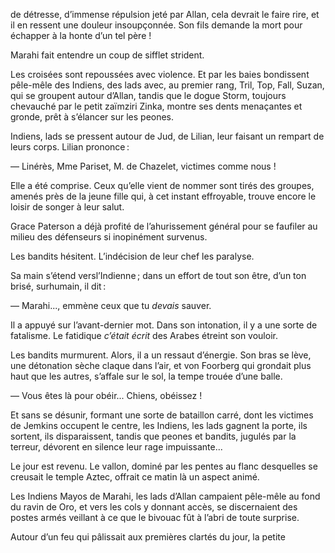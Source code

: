 de détresse, d’immense répulsion jeté par Allan, cela devrait le faire rire,
et il en ressent une douleur insoupçonnée. Son fils demande la mort pour
échapper à la honte d’un tel père !

Marahi fait entendre un coup de sifflet strident.

Les croisées sont repoussées avec violence. Et par les baies bondissent
pêle-mêle des Indiens, des lads avec, au premier rang, Tril, Top, Fall,
Suzan, qui se groupent autour d’Allan, tandis que le dogue Storm, toujours
chevauché par le petit zaïmziri Zinka, montre ses dents menaçantes et gronde, prêt à s’élancer sur les peones.

Indiens, lads se pressent autour de Jud, de Lilian, leur faisant un rempart de leurs corps. Lilian prononce :

— Linérès, Mme Pariset, M. de Chazelet, victimes comme nous !

Elle a été comprise. Ceux qu’elle vient de nommer sont tirés des groupes,
amenés près de la jeune fille qui, à cet instant effroyable, trouve encore le
loisir de songer à leur salut.

Grace Paterson a déjà profité de l’ahurissement général pour se faufiler au
milieu des défenseurs si inopinément survenus.

Les bandits hésitent. L’indécision de leur chef les paralyse.

Sa main s’étend versl’Indienne ; dans un effort de tout son être, d’un ton
brisé, surhumain, il dit :

— Marahi..., emmène ceux que tu _devais_ sauver.

Il a appuyé sur l’avant-dernier mot. Dans son intonation, il y a une sorte
de fatalisme. Le fatidique _c’était écrit_ des Arabes étreint son vouloir.

Les bandits murmurent. Alors, il a un ressaut d’énergie. Son bras se lève,
une détonation sèche claque dans l’air, et von Foorberg qui grondait plus
haut que les autres, s’affale sur le sol, la tempe trouée d’une balle.

— Vous êtes là pour obéir... Chiens, obéissez !

Et sans se désunir, formant une sorte de bataillon carré, dont les victimes
de Jemkins occupent le centre, les Indiens, les lads gagnent la porte, ils
sortent, ils disparaissent, tandis que peones et bandits, jugulés par la terreur, dévorent en silence leur rage impuissante...


Le jour est revenu. Le vallon, dominé par les pentes au flanc desquelles
se creusait le temple Aztec, offrait ce matin là un aspect animé.

Les Indiens Mayos de Marahi, les lads d’Allan campaient pêle-mêle au
fond du ravin de Oro, et vers les cols y donnant accès, se discernaient des
postes armés veillant à ce que le bivouac fût à l’abri de toute surprise.

Autour d’un feu qui pâlissait aux premières clartés du jour, la petite
